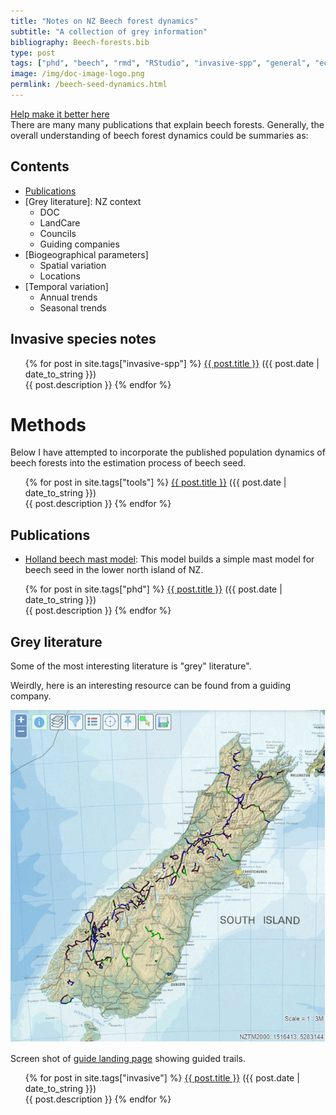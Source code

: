 ```yaml
---
title: "Notes on NZ Beech forest dynamics"
subtitle: "A collection of grey information"
bibliography: Beech-forests.bib
type: post
tags: ["phd", "beech", "rmd", "RStudio", "invasive-spp", "general", "ecology", "thesis"]
image: /img/doc-image-logo.png
permlink: /beech-seed-dynamics.html
---
```


<div><centre><a href="{{ site.github.repository_url }}/tree/master/{{ page.relative_path }}" align = "center">Help make it better here</a></centre></div>
There are many many publications that explain beech forests. Generally, the overall understanding of beech forest dynamics could be summaries as:

## Contents

- [Publications](#Publications)
- [Grey literature]: NZ context
  - DOC
  - LandCare
  - Councils
  - Guiding companies
- [Biogeographical parameters]
  - Spatial variation
  - Locations
- [Temporal variation]
  - Annual trends
  - Seasonal trends

## Invasive species notes

<div class="post">
<ul>
{% for post in site.tags["invasive-spp"] %}
  <a href="{{ post.url }}">{{ post.title }}</a> ({{ post.date | date_to_string }})<br>
    {{ post.description }}
{% endfor %}
</ul>
</div>

# Methods

Below I have attempted to incorporate the published population dynamics of beech forests into the estimation process of beech seed.

<div class="post">
<ul>
{% for post in site.tags["tools"] %}
  <a href="{{ post.url }}">{{ post.title }}</a> ({{ post.date | date_to_string }})<br>
    {{ post.description }}
{% endfor %}
</ul>
</div>

## Publications

- [Holland beech mast model](): This model builds a simple mast model for beech seed in the lower north island of NZ.

<div class="post">
<ul>
{% for post in site.tags["phd"] %}
  <a href="{{ post.url }}">{{ post.title }}</a> ({{ post.date | date_to_string }})<br>
    {{ post.description }}
{% endfor %}
</ul>
</div>

## Grey literature

Some of the most interesting literature is "grey" literature".

Weirdly, here is an interesting resource can be found from a guiding company.

![1560916992918](../img/1560916992918.png)

Screen shot of [guide landing page](http://www.routeguides.co.nz/) showing guided trails.

<div class="post">
<ul>
{% for post in site.tags["invasive"] %}
  <a href="{{ post.url }}">{{ post.title }}</a> ({{ post.date | date_to_string }})<br>
    {{ post.description }}
{% endfor %}
</ul>
</div>